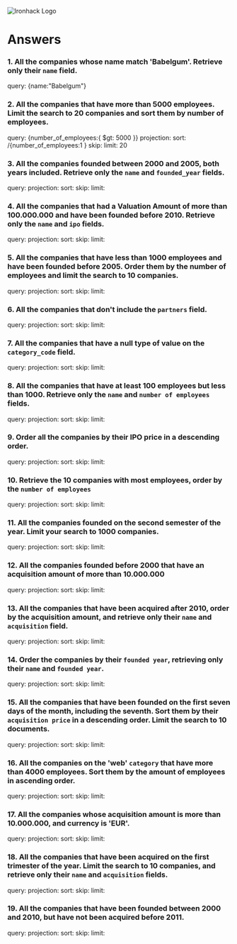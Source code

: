![Ironhack Logo](https://i.imgur.com/1QgrNNw.png)

# Answers

### 1. All the companies whose name match 'Babelgum'. Retrieve only their `name` field.

query: {name:"Babelgum"}

### 2. All the companies that have more than 5000 employees. Limit the search to 20 companies and sort them by **number of employees**.

query: {number_of_employees:{ $gt: 5000 }}
projection: 
sort: /{number_of_employees:1 }
skip: 
limit: 20


### 3. All the companies founded between 2000 and 2005, both years included. Retrieve only the `name` and `founded_year` fields.

query: 
projection:
sort: 
skip:
limit:  

### 4. All the companies that had a Valuation Amount of more than 100.000.000 and have been founded before 2010. Retrieve only the `name` and `ipo` fields.

query: 
projection:
sort:
skip:
limit:  

### 5. All the companies that have less than 1000 employees and have been founded before 2005. Order them by the number of employees and limit the search to 10 companies.

query: 
projection:
sort:
skip:
limit:  

### 6. All the companies that don't include the `partners` field.

query: 
projection:
sort:
skip:
limit:  

### 7. All the companies that have a null type of value on the `category_code` field.

query: 
projection:
sort:
skip:
limit:  

### 8. All the companies that have at least 100 employees but less than 1000. Retrieve only the `name` and `number of employees` fields.

query: 
projection:
sort:
skip:
limit:  

### 9. Order all the companies by their IPO price in a descending order.

query: 
projection:
sort:
skip:
limit:  

### 10. Retrieve the 10 companies with most employees, order by the `number of employees`

query: 
projection:
sort:
skip:
limit:  

### 11. All the companies founded on the second semester of the year. Limit your search to 1000 companies.

query: 
projection:
sort:
skip:
limit:  

### 12. All the companies founded before 2000 that have an acquisition amount of more than 10.000.000

query: 
projection:
sort:
skip:
limit:  

### 13. All the companies that have been acquired after 2010, order by the acquisition amount, and retrieve only their `name` and `acquisition` field.

query: 
projection:
sort:
skip:
limit:  

### 14. Order the companies by their `founded year`, retrieving only their `name` and `founded year`.

query: 
projection:
sort:
skip:
limit:  

### 15. All the companies that have been founded on the first seven days of the month, including the seventh. Sort them by their `acquisition price` in a descending order. Limit the search to 10 documents.

query: 
projection:
sort:
skip:
limit:  

### 16. All the companies on the 'web' `category` that have more than 4000 employees. Sort them by the amount of employees in ascending order.

query: 
projection:
sort:
skip:
limit:  

### 17. All the companies whose acquisition amount is more than 10.000.000, and currency is 'EUR'.

query: 
projection:
sort:
skip:
limit:  

### 18. All the companies that have been acquired on the first trimester of the year. Limit the search to 10 companies, and retrieve only their `name` and `acquisition` fields.

query: 
projection:
sort:
skip:
limit:  

### 19. All the companies that have been founded between 2000 and 2010, but have not been acquired before 2011.

query: 
projection:
sort:
skip:
limit:  
